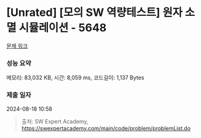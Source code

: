 # [Unrated] [모의 SW 역량테스트] 원자 소멸 시뮬레이션 - 5648 

[문제 링크](https://swexpertacademy.com/main/code/problem/problemDetail.do?contestProbId=AWXRFInKex8DFAUo) 

### 성능 요약

메모리: 83,032 KB, 시간: 8,059 ms, 코드길이: 1,137 Bytes

### 제출 일자

2024-08-18 10:58



> 출처: SW Expert Academy, https://swexpertacademy.com/main/code/problem/problemList.do